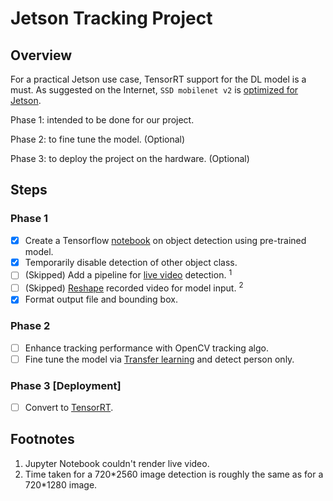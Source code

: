 # Jetson Tracking Project



## Overview

For a practical Jetson use case, TensorRT support for the DL model is a must. As suggested on the Internet, `SSD mobilenet v2`  is [optimized for Jetson](https://github.com/dusty-nv/jetson-inference).

Phase 1: intended to be done for our project. 

Phase 2: to fine tune the model. (Optional)

Phase 3: to deploy the project on the hardware. (Optional)



## Steps

### Phase 1

- [x] Create a Tensorflow [notebook](https://tfhub.dev/tensorflow/ssd_mobilenet_v2/2) on object detection using pre-trained model.
- [x] Temporarily disable detection of other object class.
- [ ] (Skipped) Add a pipeline for [live video](https://github.com/IAmSuyogJadhav/Lightning-Fast-Object-Detector) detection. <sup>1<sup>
- [ ] (Skipped) [Reshape](https://github.com/tensorflow/models/issues/3196) recorded video for model input. <sup>2</sup>
- [x] Format output file and bounding box.

### Phase 2

- [ ] Enhance tracking performance with OpenCV tracking algo.
- [ ] Fine tune the model via [Transfer learning](https://stackoverflow.com/a/48584180/10566022) and detect person only.

### Phase 3 [Deployment]

- [ ] Convert to [TensorRT](https://github.com/SteveMacenski/jetson_nano_detection_and_tracking).

## Footnotes
1. Jupyter Notebook couldn't render live video.
2. Time taken for a 720\*2560 image detection is roughly the same as for a 720\*1280 image.
